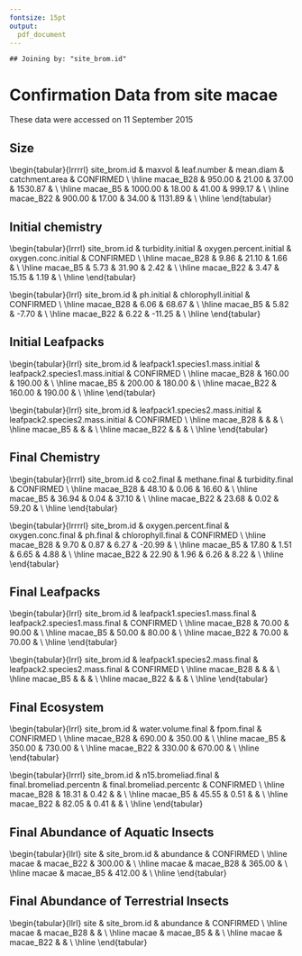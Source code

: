 ```yaml
---
fontsize: 15pt
output:
  pdf_document
---
```



```
## Joining by: "site_brom.id"
```

# Confirmation Data from site **macae**

These data were accessed on 11 September 2015

## Size

\begin{tabular}{lrrrrl}
 site\_brom.id & maxvol & leaf.number & mean.diam & catchment.area & CONFIRMED \\ 
  \hline macae\_B28 & 950.00 & 21.00 & 37.00 & 1530.87 &      \\ 
   \hline
macae\_B5 & 1000.00 & 18.00 & 41.00 & 999.17 &      \\ 
   \hline
macae\_B22 & 900.00 & 17.00 & 34.00 & 1131.89 &      \\ 
   \hline
\end{tabular}


## Initial chemistry

\begin{tabular}{lrrrl}
 site\_brom.id & turbidity.initial & oxygen.percent.initial & oxygen.conc.initial & CONFIRMED \\ 
  \hline macae\_B28 & 9.86 & 21.10 & 1.66 &      \\ 
   \hline
macae\_B5 & 5.73 & 31.90 & 2.42 &      \\ 
   \hline
macae\_B22 & 3.47 & 15.15 & 1.19 &      \\ 
   \hline
\end{tabular}


\begin{tabular}{lrrl}
 site\_brom.id & ph.initial & chlorophyll.initial & CONFIRMED \\ 
  \hline macae\_B28 & 6.06 & 68.67 &      \\ 
   \hline
macae\_B5 & 5.82 & -7.70 &      \\ 
   \hline
macae\_B22 & 6.22 & -11.25 &      \\ 
   \hline
\end{tabular}

## Initial Leafpacks
\begin{tabular}{lrrl}
 site\_brom.id & leafpack1.species1.mass.initial & leafpack2.species1.mass.initial & CONFIRMED \\ 
  \hline macae\_B28 & 160.00 & 190.00 &      \\ 
   \hline
macae\_B5 & 200.00 & 180.00 &      \\ 
   \hline
macae\_B22 & 160.00 & 190.00 &      \\ 
   \hline
\end{tabular}

\begin{tabular}{lrrl}
 site\_brom.id & leafpack1.species2.mass.initial & leafpack2.species2.mass.initial & CONFIRMED \\ 
  \hline macae\_B28 &  &  &      \\ 
   \hline
macae\_B5 &  &  &      \\ 
   \hline
macae\_B22 &  &  &      \\ 
   \hline
\end{tabular}

## Final Chemistry
\begin{tabular}{lrrrl}
 site\_brom.id & co2.final & methane.final & turbidity.final & CONFIRMED \\ 
  \hline macae\_B28 & 48.10 & 0.06 & 16.60 &      \\ 
   \hline
macae\_B5 & 36.94 & 0.04 & 37.10 &      \\ 
   \hline
macae\_B22 & 23.68 & 0.02 & 59.20 &      \\ 
   \hline
\end{tabular}


\begin{tabular}{lrrrrl}
 site\_brom.id & oxygen.percent.final & oxygen.conc.final & ph.final & chlorophyll.final & CONFIRMED \\ 
  \hline macae\_B28 & 9.70 & 0.87 & 6.27 & -20.99 &      \\ 
   \hline
macae\_B5 & 17.80 & 1.51 & 6.65 & 4.88 &      \\ 
   \hline
macae\_B22 & 22.90 & 1.96 & 6.26 & 8.22 &      \\ 
   \hline
\end{tabular}

## Final Leafpacks
\begin{tabular}{lrrl}
 site\_brom.id & leafpack1.species1.mass.final & leafpack2.species1.mass.final & CONFIRMED \\ 
  \hline macae\_B28 & 70.00 & 90.00 &      \\ 
   \hline
macae\_B5 & 50.00 & 80.00 &      \\ 
   \hline
macae\_B22 & 70.00 & 70.00 &      \\ 
   \hline
\end{tabular}

\begin{tabular}{lrrl}
 site\_brom.id & leafpack1.species2.mass.final & leafpack2.species2.mass.final & CONFIRMED \\ 
  \hline macae\_B28 &  &  &      \\ 
   \hline
macae\_B5 &  &  &      \\ 
   \hline
macae\_B22 &  &  &      \\ 
   \hline
\end{tabular}

## Final Ecosystem
\begin{tabular}{lrrl}
 site\_brom.id & water.volume.final & fpom.final & CONFIRMED \\ 
  \hline macae\_B28 & 690.00 & 350.00 &      \\ 
   \hline
macae\_B5 & 350.00 & 730.00 &      \\ 
   \hline
macae\_B22 & 330.00 & 670.00 &      \\ 
   \hline
\end{tabular}

\begin{tabular}{lrrrl}
 site\_brom.id & n15.bromeliad.final & final.bromeliad.percentn & final.bromeliad.percentc & CONFIRMED \\ 
  \hline macae\_B28 & 18.31 & 0.42 &  &      \\ 
   \hline
macae\_B5 & 45.55 & 0.51 &  &      \\ 
   \hline
macae\_B22 & 82.05 & 0.41 &  &      \\ 
   \hline
\end{tabular}

## Final Abundance of Aquatic Insects

\begin{tabular}{llrl}
 site & site\_brom.id & abundance & CONFIRMED \\ 
  \hline macae & macae\_B22 & 300.00 &      \\ 
   \hline
macae & macae\_B28 & 365.00 &      \\ 
   \hline
macae & macae\_B5 & 412.00 &      \\ 
   \hline
\end{tabular}

## Final Abundance of Terrestrial Insects
\begin{tabular}{llrl}
 site & site\_brom.id & abundance & CONFIRMED \\ 
  \hline macae & macae\_B28 &  &      \\ 
   \hline
macae & macae\_B5 &  &      \\ 
   \hline
macae & macae\_B22 &  &      \\ 
   \hline
\end{tabular}
